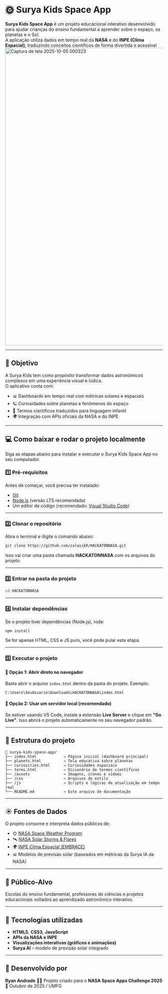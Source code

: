 # 🌞 Surya Kids Space App

**Surya Kids Space App** é um projeto educacional interativo desenvolvido para ajudar crianças do ensino fundamental a aprender sobre o espaço, os planetas e o Sol.  
A aplicação utiliza dados em tempo real da **NASA** e do **INPE (Clima Espacial)**, traduzindo conceitos científicos de forma divertida e acessível
<img width="1624" height="949" alt="Captura de tela 2025-10-05 000323" src="https://github.com/user-attachments/assets/0ebb8508-5344-47d8-b844-c07031cd4148" />


---

## 🧠 Objetivo

A Surya Kids tem como propósito transformar dados astronômicos complexos em uma experiência visual e lúdica.  
O aplicativo conta com:
- 📊 Dashboards em tempo real com métricas solares e espaciais  
- 🪐 Curiosidades sobre planetas e fenômenos do espaço  
- 💬 Termos científicos traduzidos para linguagem infantil  
- 🌍 Integração com APIs oficiais da NASA e do INPE  

---

## 💻 Como baixar e rodar o projeto localmente

Siga as etapas abaixo para instalar e executar o Surya Kids Space App no seu computador.

### 1️⃣ Pré-requisitos

Antes de começar, você precisa ter instalado:
- [Git](https://git-scm.com/downloads)
- [Node.js](https://nodejs.org/) (versão LTS recomendada)
- Um editor de código (recomendado: [Visual Studio Code](https://code.visualstudio.com/))

---

### 2️⃣ Clonar o repositório

Abra o terminal e digite o comando abaixo:

```bash
git clone https://github.com/zalasikR/HACKATONNASA.git
````

Isso vai criar uma pasta chamada **HACKATONNASA** com os arquivos do projeto.

---

### 3️⃣ Entrar na pasta do projeto

```bash
cd HACKATONNASA
```

---

### 4️⃣ Instalar dependências

Se o projeto tiver dependências (Node.js), rode:

```bash
npm install
```

Se for apenas HTML, CSS e JS puro, você pode pular esta etapa.

---

### 5️⃣ Executar o projeto

#### 🧭 Opção 1: Abrir direto no navegador

Basta abrir o arquivo `index.html` dentro da pasta do projeto.
Exemplo:

```
C:\Users\SeuUsuario\Downloads\HACKATONNASA\index.html
```

#### 🧠 Opção 2: Usar um servidor local (recomendado)

Se estiver usando VS Code, instale a extensão **Live Server** e clique em **"Go Live"**.
Isso abrirá o projeto automaticamente no seu navegador padrão.

---

## 🌌 Estrutura do projeto

```
📂 surya-kids-space-app/
├── index.html            → Página inicial (dashboard principal)
├── planets.html          → Tela educativa sobre planetas
├── curiosities.html      → Curiosidades espaciais
├── terms.html            → Dicionário de termos científicos
├── /assets               → Imagens, ícones e vídeos
├── /css                  → Arquivos de estilo
├── /js                   → Scripts e lógicas de atualização em tempo real
└── README.md             → Este arquivo de documentação
```

---

## ☀️ Fontes de Dados

O projeto consome e interpreta dados públicos de:

* 🌞 [NASA Space Weather Program](https://science.nasa.gov/heliophysics/focus-areas/space-weather/)
* 🛰️ [NASA Solar Storms & Flares](https://science.nasa.gov/sun/solar-storms-and-flares/)
* 🌍 [INPE Clima Espacial (EMBRACE)](https://www2.inpe.br/climaespacial/portal/pt/)
* 📊 Modelos de previsão solar (baseados em métricas da Surya IA da NASA)

---

## 🧒 Público-Alvo

Escolas do ensino fundamental, professores de ciências e projetos educacionais voltados ao aprendizado astronômico interativo.

---

## 🧩 Tecnologias utilizadas

* **HTML5**, **CSS3**, **JavaScript**
* **APIs da NASA e INPE**
* **Visualizações interativas (gráficos e animações)**
* **Surya AI** – modelo de previsão solar integrado

---

## 🌠 Desenvolvido por

**Ryan Andrade**
👨‍🚀 Projeto criado para o **NASA Space Apps Challenge 2025**
📅 Outubro de 2025 / UMFG 
